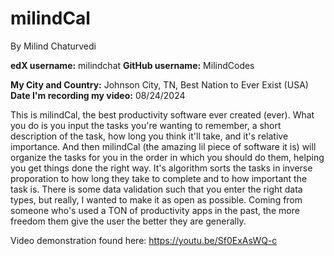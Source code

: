 # milindCal
By Milind Chaturvedi

**edX username:** milindchat
**GitHub username:** MilindCodes

**My City and Country:** Johnson City, TN, Best Nation to Ever Exist (USA)
**Date I'm recording my video:** 08/24/2024

This is milindCal, the best productivity software ever created (ever).
What you do is you input the tasks you're wanting to remember, a short description of the task, how long you think it'll take, and it's relative importance. And then milindCal 
(the amazing lil piece of software it is) will organize the tasks for you in the order in which you should do them, helping you get things done the right way. It's algorithm sorts the tasks in inverse proporation to how long they take to complete and to how important the task is. There is some data validation such that you enter the right data types, but really, I wanted to make it as open as possible. Coming from someone who's used a TON of productivity apps in the past, the more freedom them give the user the better they are generally. 

Video demonstration found here: https://youtu.be/Sf0ExAsWQ-c 
